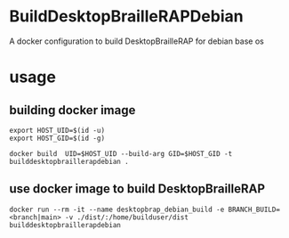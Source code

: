 # BuildDesktopBrailleRAPDebian

A docker configuration to build DesktopBrailleRAP for debian base os

# usage

## building docker image
    export HOST_UID=$(id -u)
    export HOST_GID=$(id -g)

    docker build  UID=$HOST_UID --build-arg GID=$HOST_GID -t builddesktopbraillerapdebian .

## use docker image to build DesktopBrailleRAP
    docker run --rm -it --name desktopbrap_debian_build -e BRANCH_BUILD=<branch|main> -v ./dist/:/home/builduser/dist builddesktopbraillerapdebian